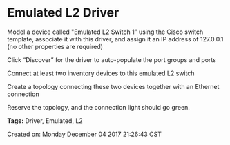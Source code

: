 # Emulated L2 Driver
Model a device called "Emulated L2 Switch 1” using the Cisco switch template, associate it with this driver, and assign it an IP address of 127.0.0.1 (no other properties are required)

Click “Discover” for the driver to auto-populate the port groups and ports

Connect at least two inventory devices to this emulated L2 switch

Create a topology connecting these two devices together with an Ethernet connection

Reserve the topology, and the connection light should go green.



<b>Tags:</b> Driver, Emulated, L2





Created on: Monday December 04 2017 21:26:43 CST

